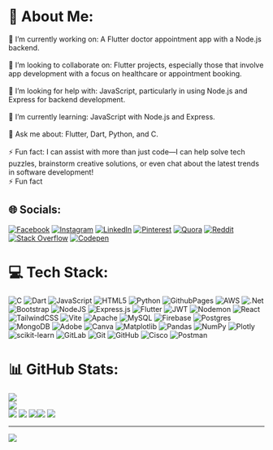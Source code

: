 # 💫 About Me:
🔭 I’m currently working on: A Flutter doctor appointment app with a Node.js backend.<br><br>👯 I’m looking to collaborate on: Flutter projects, especially those that involve app development with a focus on healthcare or appointment booking.<br><br>🤝 I’m looking for help with: JavaScript, particularly in using Node.js and Express for backend development.<br><br>🌱 I’m currently learning: JavaScript with Node.js and Express.<br><br>💬 Ask me about: Flutter, Dart, Python, and C.<br><br>⚡ Fun fact: I can assist with more than just code—I can help solve tech puzzles, brainstorm creative solutions, or even chat about the latest trends in software development!<br>⚡ Fun fact


## 🌐 Socials:
[![Facebook](https://img.shields.io/badge/Facebook-%231877F2.svg?logo=Facebook&logoColor=white)](https://facebook.com/https://www.facebook.com/prakash%20karki) [![Instagram](https://img.shields.io/badge/Instagram-%23E4405F.svg?logo=Instagram&logoColor=white)](https://instagram.com/https://www.instagram.com/prakashkarki28) [![LinkedIn](https://img.shields.io/badge/LinkedIn-%230077B5.svg?logo=linkedin&logoColor=white)](https://linkedin.com/in/www.linkedin.com/in/kul-karki-2998b3282) [![Pinterest](https://img.shields.io/badge/Pinterest-%23E60023.svg?logo=Pinterest&logoColor=white)](https://pinterest.com/https://in.pinterest.com/kkarki349/) [![Quora](https://img.shields.io/badge/Quora-%23B92B27.svg?logo=Quora&logoColor=white)](https://quora.com/profile/https://www.quora.com/profile/Kul-Bahadur-Karki-1) [![Reddit](https://img.shields.io/badge/Reddit-%23FF4500.svg?logo=Reddit&logoColor=white)](https://reddit.com/user/u/Acceptable-Block6867) [![Stack Overflow](https://img.shields.io/badge/-Stackoverflow-FE7A16?logo=stack-overflow&logoColor=white)](https://stackoverflow.com/users/user:21184920) [![Codepen](https://img.shields.io/badge/Codepen-000000?style=for-the-badge&logo=codepen&logoColor=white)](https://codepen.io/https://codepen.io/jakebogan01/pen/KKYqLgq) 

# 💻 Tech Stack:
![C](https://img.shields.io/badge/c-%2300599C.svg?style=for-the-badge&logo=c&logoColor=white) ![Dart](https://img.shields.io/badge/dart-%230175C2.svg?style=for-the-badge&logo=dart&logoColor=white) ![JavaScript](https://img.shields.io/badge/javascript-%23323330.svg?style=for-the-badge&logo=javascript&logoColor=%23F7DF1E) ![HTML5](https://img.shields.io/badge/html5-%23E34F26.svg?style=for-the-badge&logo=html5&logoColor=white) ![Python](https://img.shields.io/badge/python-3670A0?style=for-the-badge&logo=python&logoColor=ffdd54) ![GithubPages](https://img.shields.io/badge/github%20pages-121013?style=for-the-badge&logo=github&logoColor=white) ![AWS](https://img.shields.io/badge/AWS-%23FF9900.svg?style=for-the-badge&logo=amazon-aws&logoColor=white) ![.Net](https://img.shields.io/badge/.NET-5C2D91?style=for-the-badge&logo=.net&logoColor=white) ![Bootstrap](https://img.shields.io/badge/bootstrap-%238511FA.svg?style=for-the-badge&logo=bootstrap&logoColor=white) ![NodeJS](https://img.shields.io/badge/node.js-6DA55F?style=for-the-badge&logo=node.js&logoColor=white) ![Express.js](https://img.shields.io/badge/express.js-%23404d59.svg?style=for-the-badge&logo=express&logoColor=%2361DAFB) ![Flutter](https://img.shields.io/badge/Flutter-%2302569B.svg?style=for-the-badge&logo=Flutter&logoColor=white) ![JWT](https://img.shields.io/badge/JWT-black?style=for-the-badge&logo=JSON%20web%20tokens) ![Nodemon](https://img.shields.io/badge/NODEMON-%23323330.svg?style=for-the-badge&logo=nodemon&logoColor=%BBDEAD) ![React](https://img.shields.io/badge/react-%2320232a.svg?style=for-the-badge&logo=react&logoColor=%2361DAFB) ![TailwindCSS](https://img.shields.io/badge/tailwindcss-%2338B2AC.svg?style=for-the-badge&logo=tailwind-css&logoColor=white) ![Vite](https://img.shields.io/badge/vite-%23646CFF.svg?style=for-the-badge&logo=vite&logoColor=white) ![Apache](https://img.shields.io/badge/apache-%23D42029.svg?style=for-the-badge&logo=apache&logoColor=white) ![MySQL](https://img.shields.io/badge/mysql-4479A1.svg?style=for-the-badge&logo=mysql&logoColor=white) ![Firebase](https://img.shields.io/badge/firebase-a08021?style=for-the-badge&logo=firebase&logoColor=ffcd34) ![Postgres](https://img.shields.io/badge/postgres-%23316192.svg?style=for-the-badge&logo=postgresql&logoColor=white) ![MongoDB](https://img.shields.io/badge/MongoDB-%234ea94b.svg?style=for-the-badge&logo=mongodb&logoColor=white) ![Adobe](https://img.shields.io/badge/adobe-%23FF0000.svg?style=for-the-badge&logo=adobe&logoColor=white) ![Canva](https://img.shields.io/badge/Canva-%2300C4CC.svg?style=for-the-badge&logo=Canva&logoColor=white) ![Matplotlib](https://img.shields.io/badge/Matplotlib-%23ffffff.svg?style=for-the-badge&logo=Matplotlib&logoColor=black) ![Pandas](https://img.shields.io/badge/pandas-%23150458.svg?style=for-the-badge&logo=pandas&logoColor=white) ![NumPy](https://img.shields.io/badge/numpy-%23013243.svg?style=for-the-badge&logo=numpy&logoColor=white) ![Plotly](https://img.shields.io/badge/Plotly-%233F4F75.svg?style=for-the-badge&logo=plotly&logoColor=white) ![scikit-learn](https://img.shields.io/badge/scikit--learn-%23F7931E.svg?style=for-the-badge&logo=scikit-learn&logoColor=white) ![GitLab](https://img.shields.io/badge/gitlab-%23181717.svg?style=for-the-badge&logo=gitlab&logoColor=white) ![Git](https://img.shields.io/badge/git-%23F05033.svg?style=for-the-badge&logo=git&logoColor=white) ![GitHub](https://img.shields.io/badge/github-%23121011.svg?style=for-the-badge&logo=github&logoColor=white) ![Cisco](https://img.shields.io/badge/cisco-%23049fd9.svg?style=for-the-badge&logo=cisco&logoColor=black) ![Postman](https://img.shields.io/badge/Postman-FF6C37?style=for-the-badge&logo=postman&logoColor=white)
# 📊 GitHub Stats:
![](https://github-readme-stats.vercel.app/api?username=kul349&theme=dark&hide_border=false&include_all_commits=true&count_private=true)<br/>
![](https://github-readme-streak-stats.herokuapp.com/?user=kul349&theme=dark&hide_border=false)<br/>
![](https://github-readme-stats.vercel.app/api/top-langs/?username=kul349&theme=dark&hide_border=false&include_all_commits=true&count_private=true&layout=compact)
![](https://github-readme-stats.vercel.app/api?username=kul349&theme=dark&hide_border=false&include_all_commits=true&count_private=true)
![](https://github-readme-stats.vercel.app/api?username=kul349&theme=dark&hide_border=false&include_all_commits=true&count_private=true)[![](https://visitcount.itsvg.in/api?id=2111010204&label=Profile%20Views&icon=6&pretty=false)](https://visitcount.itsvg.in)
<a href="https://visitcount.itsvg.in">
  <img src="https://visitcount.itsvg.in/api?id=2111010204&label=Profile%20Views&icon=6&pretty=false" />
</a>

---
[![](https://visitcount.itsvg.in/api?id=kul349&icon=0&color=0)](https://visitcount.itsvg.in)

<!-- Proudly created with GPRM ( https://gprm.itsvg.in ) -->
